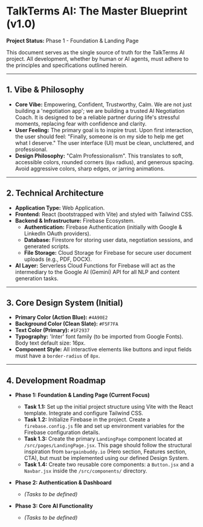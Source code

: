 # TalkTerms AI: The Master Blueprint (v1.0)

**Project Status:** Phase 1 - Foundation & Landing Page

This document serves as the single source of truth for the TalkTerms AI project. All development, whether by human or AI agents, must adhere to the principles and specifications outlined herein.

---

## 1. Vibe & Philosophy

*   **Core Vibe:** Empowering, Confident, Trustworthy, Calm. We are not just building a 'negotiation app'; we are building a trusted AI Negotiation Coach. It is designed to be a reliable partner during life's stressful moments, replacing fear with confidence and clarity.
*   **User Feeling:** The primary goal is to inspire trust. Upon first interaction, the user should feel: "Finally, someone is on my side to help me get what I deserve." The user interface (UI) must be clean, uncluttered, and professional.
*   **Design Philosophy:** "Calm Professionalism". This translates to soft, accessible colors, rounded corners (`8px` radius), and generous spacing. Avoid aggressive colors, sharp edges, or jarring animations.

---

## 2. Technical Architecture

*   **Application Type:** Web Application.
*   **Frontend:** React (bootstrapped with Vite) and styled with Tailwind CSS.
*   **Backend & Infrastructure:** Firebase Ecosystem.
    *   **Authentication:** Firebase Authentication (initially with Google & LinkedIn OAuth providers).
    *   **Database:** Firestore for storing user data, negotiation sessions, and generated scripts.
    *   **File Storage:** Cloud Storage for Firebase for secure user document uploads (e.g., PDF, DOCX).
*   **AI Layer:** Serverless Cloud Functions for Firebase will act as the intermediary to the Google AI (Gemini) API for all NLP and content generation tasks.

---

## 3. Core Design System (Initial)

*   **Primary Color (Action Blue):** `#4A90E2`
*   **Background Color (Clean Slate):** `#F5F7FA`
*   **Text Color (Primary):** `#1F2937`
*   **Typography:** 'Inter' font family (to be imported from Google Fonts). Body text default size: 16px.
*   **Component Style:** All interactive elements like buttons and input fields must have a `border-radius` of `8px`.

---

## 4. Development Roadmap

*   **Phase 1: Foundation & Landing Page (Current Focus)**
    *   **Task 1.1:** Set up the initial project structure using Vite with the React template. Integrate and configure Tailwind CSS.
    *   **Task 1.2:** Initialize Firebase in the project. Create a `firebase.config.js` file and set up environment variables for the Firebase configuration details.
    *   **Task 1.3:** Create the primary `LandingPage` component located at `/src/pages/LandingPage.jsx`. This page should follow the structural inspiration from `bargainbuddy.io` (Hero section, Features section, CTA), but must be implemented using our defined Design System.
    *   **Task 1.4:** Create two reusable core components: a `Button.jsx` and a `Navbar.jsx` inside the `/src/components/` directory.

*   **Phase 2: Authentication & Dashboard**
    *   *(Tasks to be defined)*

*   **Phase 3: Core AI Functionality**
    *   *(Tasks to be defined)*
